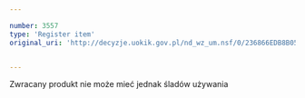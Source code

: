 ```yaml
---

number: 3557
type: 'Register item'
original_uri: 'http://decyzje.uokik.gov.pl/nd_wz_um.nsf/0/236866EDB8B05B60C1257A54003B830C?OpenDocument'


---
```


Zwracany produkt nie może mieć jednak śladów używania
